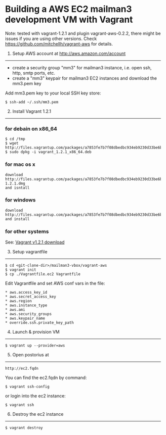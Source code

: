 Building a AWS EC2 mailman3 development VM with Vagrant
=======================================================

Note: tested with vagrant-1.2.1 and plugin vagrant-aws-0.2.2, 
there might be issues if you are using other versions.
Check https://github.com/mitchellh/vagrant-aws for details.

1) Setup AWS account at http://aws.amazon.com/account
----------------
* create a security group "mm3" for mailman3 instance, i.e. open ssh, http, smtp ports, etc.
* create a "mm3" keypair for mailman3 EC2 instances and download the mm3.pem key

Add mm3.pem key to your local SSH key store:

	$ ssh-add ~/.ssh/mm3.pem

2) Install Vagrant 1.2.1
----------------
### for debain on x86_64 ###

	$ cd /tmp
	$ wget http://files.vagrantup.com/packages/a7853fe7b7f08dbedbc934eb9230d33be6bf746f/vagrant_1.2.1_x86_64.deb
	$ sudo dpkg -i vagrant_1.2.1_x86_64.deb 
	
### for mac os x ###

	download http://files.vagrantup.com/packages/a7853fe7b7f08dbedbc934eb9230d33be6bf746f/Vagrant-1.2.1.dmg
	and isntall
	
### for windows ###

	download http://files.vagrantup.com/packages/a7853fe7b7f08dbedbc934eb9230d33be6bf746f/Vagrant_1.2.1.msi
	and install
	
### for other systems ###
See: [Vagrant v1.2.1 download](http://downloads.vagrantup.com/tags/v1.2.1)
	
3) Setup vagrantfile
-----------------
	$ cd <git-clone-dir>/mailman3-vbox/vagrant-aws
	$ vagrant init
	$ cp ./Vagrantfile.ec2 Vagrantfile

Edit Vagrantfile and set AWS conf vars in the file:
	
	* aws.access_key_id
	* aws.secret_access_key
	* aws.region
	* aws.instance_type
	* aws.ami
	* aws.security_groups
	* aws.keypair_name
	* override.ssh.private_key_path

4) Launch & provision VM
------------------
	$ vagrant up --provider=aws

5) Open postorius at 
-----------------
	http://ec2.fqdn
	
You can find the ec2.fqdn by command:
 
	$ vagrant ssh-config

or login into the ec2 instance:

	$ vagrant ssh 
	
6) Destroy the ec2 instance
-----------------
	
	$ vagrant destroy
